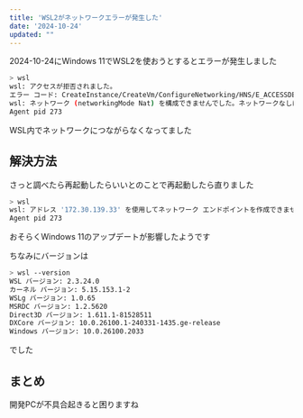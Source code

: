 ```yaml
---
title: 'WSL2がネットワークエラーが発生した'
date: '2024-10-24'
updated: ""
---
```


2024-10-24にWindows 11でWSL2を使おうとするとエラーが発生しました

```bash
> wsl
wsl: アクセスが拒否されました。
エラー コード: CreateInstance/CreateVm/ConfigureNetworking/HNS/E_ACCESSDENIED
wsl: ネットワーク (networkingMode Nat) を構成できませんでした。ネットワークなしにフォールバックします。
Agent pid 273
```

WSL内でネットワークにつながらなくなってました

## 解決方法

さっと調べたら再起動したらいいとのことで再起動したら直りました

```bash
> wsl
wsl: アドレス '172.30.139.33' を使用してネットワーク エンドポイントを作成できませんでした。割り当てられた新しいアドレス: '172.29.132.189'
Agent pid 273
```

おそらくWindows 11のアップデートが影響したようです  

ちなみにバージョンは

```bash
> wsl --version
WSL バージョン: 2.3.24.0
カーネル バージョン: 5.15.153.1-2
WSLg バージョン: 1.0.65
MSRDC バージョン: 1.2.5620
Direct3D バージョン: 1.611.1-81528511
DXCore バージョン: 10.0.26100.1-240331-1435.ge-release
Windows バージョン: 10.0.26100.2033
```

でした

## まとめ

開発PCが不具合起きると困りますね
